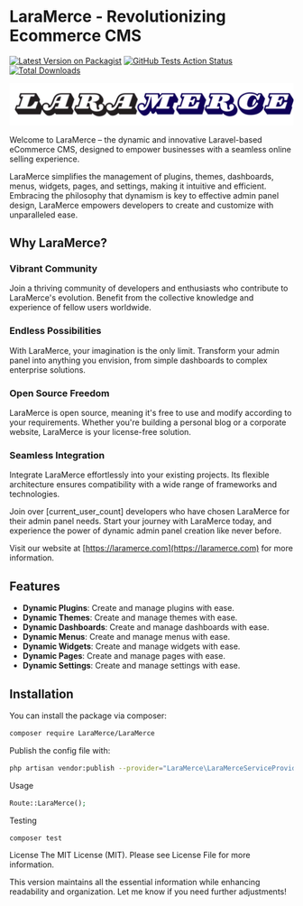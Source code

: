 # LaraMerce - Revolutionizing Ecommerce CMS

[![Latest Version on Packagist](https://img.shields.io/packagist/v/LaraMerce/LaraMerce.svg?style=flat-square)](https://packagist.org/packages/LaraMerce/LaraMerce)
[![GitHub Tests Action Status](https://img.shields.io/github/workflow/status/LaraMerce/LaraMerce/Tests?label=tests)](https://github.com/LaraMerce/LaraMerce/actions)
[![Total Downloads](https://img.shields.io/packagist/dt/LaraMerce/LaraMerce.svg?style=flat-square)](https://packagist.org/packages/LaraMerce/LaraMerce)

![LaraMerce Banner](public/images/LaraLMerce_github_banner.png)

Welcome to LaraMerce – the dynamic and innovative Laravel-based eCommerce CMS, designed to empower businesses with a seamless online selling experience.

LaraMerce simplifies the management of plugins, themes, dashboards, menus, widgets, pages, and settings, making it intuitive and efficient. Embracing the philosophy that dynamism is key to effective admin panel design, LaraMerce empowers developers to create and customize with unparalleled ease.

## Why LaraMerce?

### Vibrant Community
Join a thriving community of developers and enthusiasts who contribute to LaraMerce's evolution. Benefit from the collective knowledge and experience of fellow users worldwide.

### Endless Possibilities
With LaraMerce, your imagination is the only limit. Transform your admin panel into anything you envision, from simple dashboards to complex enterprise solutions.

### Open Source Freedom
LaraMerce is open source, meaning it's free to use and modify according to your requirements. Whether you're building a personal blog or a corporate website, LaraMerce is your license-free solution.

### Seamless Integration
Integrate LaraMerce effortlessly into your existing projects. Its flexible architecture ensures compatibility with a wide range of frameworks and technologies.

Join over [current_user_count] developers who have chosen LaraMerce for their admin panel needs. Start your journey with LaraMerce today, and experience the power of dynamic admin panel creation like never before.

Visit our website at [https://laramerce.com](https://laramerce.com) for more information.

## Features

- **Dynamic Plugins**: Create and manage plugins with ease.
- **Dynamic Themes**: Create and manage themes with ease.
- **Dynamic Dashboards**: Create and manage dashboards with ease.
- **Dynamic Menus**: Create and manage menus with ease.
- **Dynamic Widgets**: Create and manage widgets with ease.
- **Dynamic Pages**: Create and manage pages with ease.
- **Dynamic Settings**: Create and manage settings with ease.

## Installation

You can install the package via composer:

```bash
composer require LaraMerce/LaraMerce
```

Publish the config file with:

```bash
php artisan vendor:publish --provider="LaraMerce\LaraMerceServiceProvider" --tag="config"
```

Usage

```php
Route::LaraMerce();
```
Testing
```bash
composer test
```

License
The MIT License (MIT). Please see License File for more information.


This version maintains all the essential information while enhancing readability and organization. Let me know if you need further adjustments!





